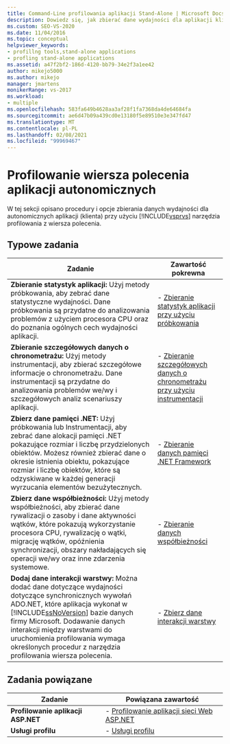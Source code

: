 ```yaml
---
title: Command-Line profilowania aplikacji Stand-Alone | Microsoft Docs
description: Dowiedz się, jak zbierać dane wydajności dla aplikacji klienckich (autonomicznych) za pomocą narzędzia profilowania z wiersza polecenia.
ms.custom: SEO-VS-2020
ms.date: 11/04/2016
ms.topic: conceptual
helpviewer_keywords:
- profillng tools,stand-alone applications
- profling stand-alone applications
ms.assetid: a47f2bf2-186d-4120-bb79-34e2f3a1ee42
author: mikejo5000
ms.author: mikejo
manager: jmartens
monikerRange: vs-2017
ms.workload:
- multiple
ms.openlocfilehash: 583fa649b4628aa3af28f1fa7368da4de64684fa
ms.sourcegitcommit: ae6d47b09a439cd0e13180f5e89510e3e347fd47
ms.translationtype: MT
ms.contentlocale: pl-PL
ms.lasthandoff: 02/08/2021
ms.locfileid: "99969467"
---
```

# <a name="command-line-profiling-of-stand-alone-applications"></a>Profilowanie wiersza polecenia aplikacji autonomicznych
W tej sekcji opisano procedury i opcje zbierania danych wydajności dla autonomicznych aplikacji (klienta) przy użyciu [!INCLUDE[vsprvs](../code-quality/includes/vsprvs_md.md)] narzędzia profilowania z wiersza polecenia.

## <a name="common-tasks"></a>Typowe zadania

| Zadanie | Zawartość pokrewna |
| - | - |
| **Zbieranie statystyk aplikacji:** Użyj metody próbkowania, aby zebrać dane statystyczne wydajności. Dane próbkowania są przydatne do analizowania problemów z użyciem procesora CPU oraz do poznania ogólnych cech wydajności aplikacji. | -   [Zbieranie statystyk aplikacji przy użyciu próbkowania](../profiling/collecting-application-statistics-for-stand-alone-applications.md) |
| **Zbieranie szczegółowych danych o chronometrażu:** Użyj metody instrumentacji, aby zbierać szczegółowe informacje o chronometrażu. Dane instrumentacji są przydatne do analizowania problemów we/wy i szczegółowych analiz scenariuszy aplikacji. | -   [Zbieranie szczegółowych danych o chronometrażu przy użyciu instrumentacji](../profiling/collecting-detailed-timing-data-for-a-stand-alone-application.md) |
| **Zbierz dane pamięci .NET:** Użyj próbkowania lub Instrumentacji, aby zebrać dane alokacji pamięci .NET pokazujące rozmiar i liczbę przydzielonych obiektów. Możesz również zbierać dane o okresie istnienia obiektu, pokazujące rozmiar i liczbę obiektów, które są odzyskiwane w każdej generacji wyrzucania elementów bezużytecznych. | -   [Zbieranie danych pamięci .NET Framework](../profiling/collecting-dotnet-framework-memory-data-for-stand-alone-applications.md) |
| **Zbierz dane współbieżności:** Użyj metody współbieżności, aby zbierać dane rywalizacji o zasoby i dane aktywności wątków, które pokazują wykorzystanie procesora CPU, rywalizację o wątki, migrację wątków, opóźnienia synchronizacji, obszary nakładających się operacji we/wy oraz inne zdarzenia systemowe. | -   [Zbieranie danych współbieżności](../profiling/collecting-concurrency-data-for-stand-alone-applications.md) |
| **Dodaj dane interakcji warstwy:** Można dodać dane dotyczące wydajności dotyczące synchronicznych wywołań ADO.NET, które aplikacja wykonał w [!INCLUDE[ssNoVersion](../data-tools/includes/ssnoversion_md.md)] bazie danych firmy Microsoft. Dodawanie danych interakcji między warstwami do uruchomienia profilowania wymaga określonych procedur z narzędzia profilowania wiersza polecenia. | -   [Zbierz dane interakcji warstwy](../profiling/adding-tier-interaction-data-from-the-command-line.md) |

## <a name="related-tasks"></a>Zadania powiązane

|Zadanie|Powiązana zawartość|
|----------|---------------------|
|**Profilowanie aplikacji ASP.NET**|-   [Profilowanie aplikacji sieci Web ASP.NET](../profiling/command-line-profiling-of-aspnet-web-applications.md)|
|**Usługi profilu**|-   [Usługi profilu](../profiling/command-line-profiling-of-services.md)|
